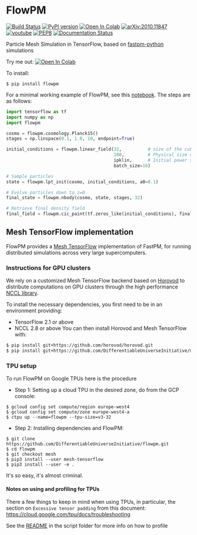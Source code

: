 # FlowPM
[![Build Status](https://travis-ci.org/DifferentiableUniverseInitiative/flowpm.svg?branch=master)](https://travis-ci.org/DifferentiableUniverseInitiative/flowpm) [![PyPI version](https://badge.fury.io/py/flowpm.svg)](https://badge.fury.io/py/flowpm) [![Open In Colab](https://colab.research.google.com/assets/colab-badge.svg)](https://colab.research.google.com/github/DifferentiableUniverseInitiative/flowpm/blob/master/notebooks/flowpm_tutorial.ipynb) [![arXiv:2010.11847](https://img.shields.io/badge/astro--ph.IM-arXiv%3A2010.11847-B31B1B.svg)](https://arxiv.org/abs/2010.11847) [![youtube](https://img.shields.io/badge/-youtube-red?logo=youtube&labelColor=grey)](https://youtu.be/DHOaHTU61hM)   [![PEP8](https://img.shields.io/badge/code%20style-pep8-blue.svg)](https://www.python.org/dev/peps/pep-0008/) [![Documentation Status](https://readthedocs.org/projects/flowpm/badge/?version=latest)](https://flowpm.readthedocs.io/en/documentation/?badge=documentation)


Particle Mesh Simulation in TensorFlow, based on [fastpm-python](https://github.com/rainwoodman/fastpm-python) simulations

Try me out: [![Open In Colab](https://colab.research.google.com/assets/colab-badge.svg)](https://colab.research.google.com/github/DifferentiableUniverseInitiative/flowpm/blob/master/notebooks/flowpm_blog.ipynb)

To install:
```
$ pip install flowpm
```

For a minimal working example of FlowPM, see this [notebook](notebooks/flowpm_demo.ipynb). The steps are as follows:
```python
import tensorflow as tf
import numpy as np
import flowpm

cosmo = flowpm.cosmology.Planck15()
stages = np.linspace(0.1, 1.0, 10, endpoint=True)

initial_conditions = flowpm.linear_field(32,          # size of the cube
                                         100,         # Physical size of the cube
                                         ipklin,      # Initial power spectrum
                                         batch_size=16)

# Sample particles
state = flowpm.lpt_init(cosmo, initial_conditions, a0=0.1)   

# Evolve particles down to z=0
final_state = flowpm.nbody(cosmo, state, stages, 32)         

# Retrieve final density field
final_field = flowpm.cic_paint(tf.zeros_like(initial_conditions), final_state[0])
```

## Mesh TensorFlow implementation

FlowPM provides a [Mesh TensorFlow](https://github.com/tensorflow/mesh) implementation of FastPM, 
for running distributed simulations across very large supercomputers. 

### Instructions for GPU clusters

We rely on a customized Mesh TensorFlow backend based on [Horovod](https://github.com/horovod/horovod) to
distribute computations on GPU clusters through the high performance [NCCL library](https://developer.nvidia.com/nccl).

To install the necessary dependencies, you first need to be in an environment providing:
  - TensorFlow 2.1 or above
  - NCCL 2.8 or above
You can then install Horovod and Mesh TensorFlow with: 
```bash
$ pip install git+https://github.com/horovod/horovod.git
$ pip install git+https://github.com/DifferentiableUniverseInitiative/mesh@hvd_max
```

### TPU setup

To run FlowPM on Google TPUs here is the procedure

 - Step 1: Setting up a cloud TPU in the desired zone, do from the GCP console:
 ```
$ gcloud config set compute/region europe-west4
$ gcloud config set compute/zone europe-west4-a
$ ctpu up --name=flowpm --tpu-size=v3-32
 ```

  - Step 2: Installing dependencies and FlowPM:
```
$ git clone https://github.com/DifferentiableUniverseInitiative/flowpm.git
$ cd flowpm
$ git checkout mesh
$ pip3 install --user mesh-tensorflow
$ pip3 install --user -e .
```

It's so easy, it's almost criminal.

#### Notes on using and profiling for TPUs

There a few things to keep in mind when using TPUs, in particular, the section
on `Excessive tensor padding` from this document: https://cloud.google.com/tpu/docs/troubleshooting

See the [README](scripts/README.md) in the script folder for more info on how to profile
